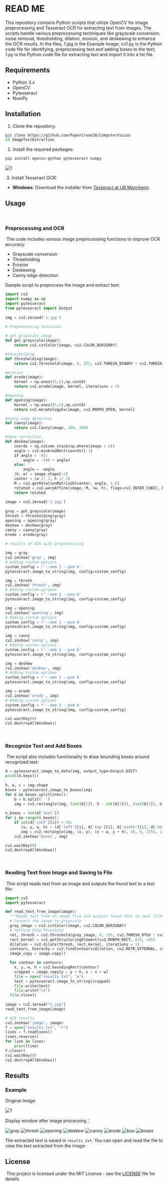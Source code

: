 # READ ME

This repository contains Python scripts that utilize OpenCV for image preprocessing and Tesseract OCR for extracting text from images. The scripts handle various preprocessing techniques like grayscale conversion, noise removal, thresholding, dilation, erosion, and deskewing to enhance the OCR results. In the files, 1.jpg is the Example Image; cv1.py is the Python code file for identifying, preprocessing text and adding boxes to the text; 1.py is the Python code file for extracting text and import it into a txt file.
﻿
## Requirements

- Python 3.x
- OpenCV
- Pytesseract
- NumPy
﻿
## Installation

 1. Clone the repository:
```sh
git clone https://github.com/PaperCrane28/ComputerVision
cd ImageTextExtraction
```

2. Install the required packages:
```sh
pip install opencv-python pytesseract numpy
```
![1](https://github.com/user-attachments/assets/aeddd4f1-4944-4da9-aff8-5d10aaa61c15)

﻿
3. Install Tesseract OCR:
- **Windows**: Download the installer from [Tesseract at UB Mannheim](https://github.com/UB-Mannheim/tesseract/wiki).

## Usage
﻿
### Preprocessing and OCR
﻿
The code includes various image preprocessing functions to improve OCR accuracy:
﻿
- Grayscale conversion
- Thresholding
- Erosion
- Deskewing
- Canny edge detection

Sample script to preprocess the image and extract text:
```python
import cv2
import numpy as np
import pytesseract
from pytesseract import Output
﻿
img = cv2.imread('1.jpg')
﻿
# Preprocessing functions

# get grayscale image
def get_grayscale(image):
    return cv2.cvtColor(image, cv2.COLOR_BGR2GRAY)

#thresholding
def thresholding(image):
    return cv2.threshold(image, 0, 255, cv2.THRESH_BINARY + cv2.THRESH_OTSU)[1]

#erosion
def erode(image):
    kernel = np.ones((5,5),np.uint8)
    return cv2.erode(image, kernel, iterations = 1)

#opening
def opening(image):
    kernel = np.ones((5,5),np.uint8)
    return cv2.morphologyEx(image, cv2.MORPH_OPEN, kernel)

#canny edge detection
def canny(image):
    return cv2.Canny(image, 100, 200)

#skew correction
def deskew(image):
    coords = np.column_stack(np.where(image > 0))
    angle = cv2.minAreaRect(coords)[-1]
    if angle < -45:
        angle = -(90 + angle)
    else:
        angle = -angle
    (h, w) = image.shape[:2]
    center = (w // 2, h // 2)
    M = cv2.getRotationMatrix2D(center, angle, 1.0)
    rotated = cv2.warpAffine(image, M, (w, h), flags=cv2.INTER_CUBIC, borderMode=cv2.BORDER_REPLICATE)
    return rotated
﻿
image = cv2.imread('1.jpg')
﻿
gray = get_grayscale(image)
thresh = thresholding(gray)
opening = opening(gray)
deskew = deskew(gray)
canny = canny(gray)
erode = erode(gray)
﻿
# results of OCR with preprocessing

img = gray
cv2.imshow('gray', img)
# Adding custom options
custom_config = r'--oem 1 --psm 6'
pytesseract.image_to_string(img, config=custom_config)

img = thresh
cv2.imshow('thresh', img)
# Adding custom options
custom_config = r'--oem 1 --psm 6'
pytesseract.image_to_string(img, config=custom_config)

img = opening
cv2.imshow('opening', img)
# Adding custom options
custom_config = r'--oem 1 --psm 6'
pytesseract.image_to_string(img, config=custom_config)

img = canny
cv2.imshow('canny', img)
# Adding custom options
custom_config = r'--oem 1 --psm 6'
pytesseract.image_to_string(img, config=custom_config)

img = deskew
cv2.imshow('deskew', img)
# Adding custom options
custom_config = r'--oem 1 --psm 6'
pytesseract.image_to_string(img, config=custom_config)

img = erode
cv2.imshow('erode', img)
# Adding custom options
custom_config = r'--oem 1 --psm 6'
pytesseract.image_to_string(img, config=custom_config)

cv2.waitKey(0)
cv2.destroyAllWindows()
```
﻿
### Recognize Text and Add Boxes
﻿
The script also includes functionality to draw bounding boxes around recognized text:
﻿
```python
d = pytesseract.image_to_data(img, output_type=Output.DICT)
print(d.keys())
﻿
h, w, c = img.shape
boxes = pytesseract.image_to_boxes(img)
for b in boxes.splitlines():
    b = b.split(' ')
    img = cv2.rectangle(img, (int(b[1]), h - int(b[2])), (int(b[3]), h - int(b[4])), (0, 255, 0), 1)
﻿
n_boxes = len(d['text'])
for i in range(n_boxes):
    if int(d['conf'][i]) > 50:
       (x, y, w, h) = (d['left'][i], d['top'][i], d['width'][i], d['height'][i])
       img = cv2.rectangle(img, (x, y), (x + w, y + h), (0, 0, 255), 1)
    cv2.imshow('boxes', img)

cv2.waitKey(0)
cv2.destroyAllWindows()
```
﻿
### Reading Text from Image and Saving to File
﻿
This script reads text from an image and outputs the found text to a text file:
﻿
```python
import cv2
import pytesseract

def read_text_from_image(image):
  """Reads text from an image file and outputs found text to text file"""
  # Convert the image to grayscale
  gray_image = cv2.cvtColor(image, cv2.COLOR_BGR2GRAY)
  # Perform OTSU Threshold
  ret, thresh = cv2.threshold(gray_image, 0, 255, cv2.THRESH_OTSU | cv2.THRESH_BINARY_INV)
  rect_kernel = cv2.getStructuringElement(cv2.MORPH_RECT, (18, 18))
  dilation = cv2.dilate(thresh, rect_kernel, iterations = 1)
  contours, hierachy = cv2.findContours(dilation, cv2.RETR_EXTERNAL, cv2.CHAIN_APPROX_NONE)
  image_copy = image.copy()

  for contour in contours:
    x, y, w, h = cv2.boundingRect(contour)
    cropped = image_copy[y : y + h, x : x + w]
    file = open("results.txt", "a")
    text = pytesseract.image_to_string(cropped)
    file.write(text)
    file.write("\n")
  file.close()
﻿
image = cv2.imread("1.jpg")
read_text_from_image(image)

# OCR results
cv2.imshow('image', image)
f = open("results.txt", "r")
lines = f.readlines()
lines.reverse()
for line in lines:
    print(line)
f.close()
cv2.waitKey(0)
cv2.destroyAllWindows()
```
## Results
### Example
 
 Original Image:
 
 ![1](https://github.com/user-attachments/assets/6dae8c17-4505-4a02-a9b2-8b19a675204e)
 
 Display window after image processing：
 
 ![gray](https://github.com/user-attachments/assets/d122146e-1175-4a12-83e1-e43c21263dd4)
![thresh](https://github.com/user-attachments/assets/e9b1698a-ab78-4f97-83f2-5ca5c885ae48)
![opening](https://github.com/user-attachments/assets/39a42bd3-e9d4-4cac-8077-10a2fa692a3e)
![deskew](https://github.com/user-attachments/assets/d0ed33c3-5ce5-4615-9d17-79d86c70ebf0)
![canny](https://github.com/user-attachments/assets/ae2d167c-3944-4120-a5eb-dee9adcb9992)
![erode](https://github.com/user-attachments/assets/66d04839-0026-4156-93ab-ab2db3d3f64a)
![box](https://github.com/user-attachments/assets/5545766b-2dfa-4e4b-bffd-2807b5e3d643)
![boxes](https://github.com/user-attachments/assets/53a9ba89-d364-4ad1-99dc-bdec33ff3ae8)

The extracted text is saved in `results.txt`. You can open and read the file to view the text extracted from the image.
﻿
## License
﻿
This project is licensed under the MIT License - see the [LICENSE](LICENSE) file for details.
```
